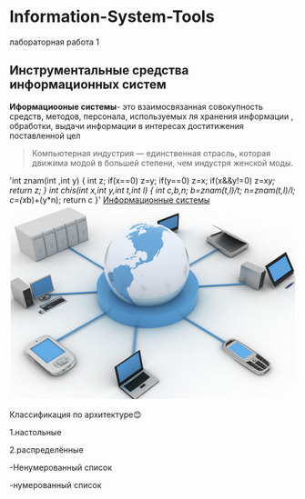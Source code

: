 # Information-System-Tools
лабораторная работа 1
## Инструментальные средства информационных систем
**Иформациооные системы**- это взаимосвязанная совокупность средств, методов, персонала, используемых  ля хранения информации , обработки, выдачи  информации  в  интересах  доститижения поставленной цел
> Компьютерная индустрия — единственная отрасль, которая движима модой в большей степени, чем индустря женской моды. 

'int znam(int ,int y)
{
    int z;
    if(x==0) z=y;
    if(y==0) z=x;
    if(x&&y!=0) z=x*y;
    return z;
}
int chis(int x,int y,int t,int l)
{
    int c,b,n;
    b=znam(t,l)/t;
    n=znam(t,l)/l;
    c=(x*b)+(y*n);
    return c
}'
[Информационные системы](https://samara.mgpu.ru/~dzhadzha/dis/15/120.html)
![Информамациооные системы](ris1.jpg)

Классификация по архитектуре😊

1.настольные 

2.распределённые

-Ненумерованный список 

-нумерованный список


